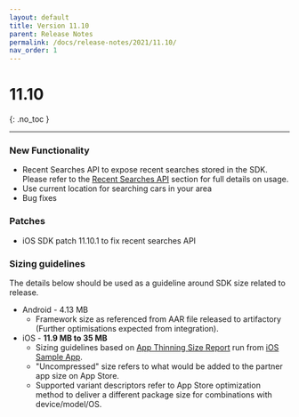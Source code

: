 ```yaml
---
layout: default
title: Version 11.10
parent: Release Notes
permalink: /docs/release-notes/2021/11.10/
nav_order: 1
---
```


# 11.10 

{: .no_toc }

---

### New Functionality

* Recent Searches API to expose recent searches stored in the SDK. Please refer to the <a href="https://cartrawler.github.io/#section_api_guiderecentSearchesApi">Recent Searches API</a> section for full details on usage.
* Use current location for searching cars in your area
* Bug fixes

### Patches
* iOS SDK patch 11.10.1 to fix recent searches API

### Sizing guidelines
The details below should be used as a guideline around SDK size related to release.
* Android - 4.13 MB
    * Framework size as referenced from AAR file released to artifactory (Further optimisations expected from integration).
* iOS - **11.9 MB to 35 MB**
    * Sizing guidelines based on <a href="https://github.com/cartrawler/cartrawler.github.io/blob/master/ios-report.txt" target="_blank">App Thinning Size Report</a> run from <a href="https://github.com/cartrawler/cartrawler-ios-integration" target="_blank">iOS Sample App</a>.
    * "Uncompressed" size refers to what would be added to the partner app size on App Store.
    * Supported variant descriptors refer to App Store optimization method to deliver a different package size for combinations with device/model/OS.
